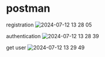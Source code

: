 # postman

registration
![2024-07-12 13 28 05](https://github.com/user-attachments/assets/5bc60271-f9b5-4c94-bab7-30c7c26e7431)

authentication
![2024-07-12 13 28 39](https://github.com/user-attachments/assets/d75eb850-9951-476d-bf4a-a68b6917d9b6)

get user
![2024-07-12 13 29 49](https://github.com/user-attachments/assets/8897ea94-9ff8-4a37-bfda-0fc953a04bf3)

